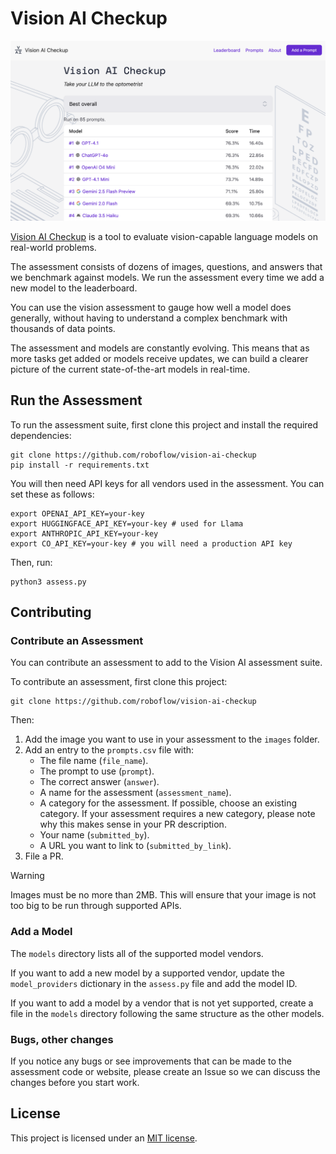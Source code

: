 # Vision AI Checkup

![](./images/screenshot.png)

[Vision AI Checkup](https://visioncheckup.com) is a tool to evaluate vision-capable language models on real-world problems.

The assessment consists of dozens of images, questions, and answers that we benchmark against models. We run the assessment every time we add a new model to the leaderboard.

You can use the vision assessment to gauge how well a model does generally, without having to understand a complex benchmark with thousands of data points.

The assessment and models are constantly evolving. This means that as more tasks get added or models receive updates, we can build a clearer picture of the current state-of-the-art models in real-time.

## Run the Assessment

To run the assessment suite, first clone this project and install the required dependencies:

```
git clone https://github.com/roboflow/vision-ai-checkup
pip install -r requirements.txt
```

You will then need API keys for all vendors used in the assessment. You can set these as follows:

```
export OPENAI_API_KEY=your-key
export HUGGINGFACE_API_KEY=your-key # used for Llama
export ANTHROPIC_API_KEY=your-key
export CO_API_KEY=your-key # you will need a production API key
```

Then, run:

```
python3 assess.py
```

## Contributing

### Contribute an Assessment

You can contribute an assessment to add to the Vision AI assessment suite.

To contribute an assessment, first clone this project:

```
git clone https://github.com/roboflow/vision-ai-checkup
```

Then:

1. Add the image you want to use in your assessment to the `images` folder.
2. Add an entry to the `prompts.csv` file with:
    - The file name (`file_name`).
    - The prompt to use (`prompt`).
    - The correct answer (`answer`).
    - A name for the assessment (`assessment_name`).
    - A category for the assessment. If possible, choose an existing category. If your assessment requires a new category, please note why this makes sense in your PR description.
    - Your name (`submitted_by`).
    - A URL you want to link to (`submitted_by_link`).
3. File a PR.

> [!WARNING]
> 
> Images must be no more than 2MB. This will ensure that your image is not too big to be run through supported APIs.

### Add a Model

The `models` directory lists all of the supported model vendors.

If you want to add a new model by a supported vendor, update the `model_providers` dictionary in the `assess.py` file and add the model ID.

If you want to add a model by a vendor that is not yet supported, create a file in the `models` directory following the same structure as the other models.

### Bugs, other changes

If you notice any bugs or see improvements that can be made to the assessment code or website, please create an Issue so we can discuss the changes before you start work.

## License

This project is licensed under an [MIT license](LICENSE).